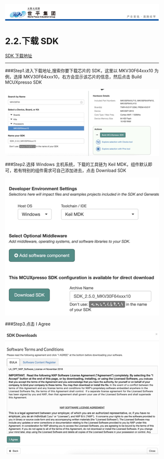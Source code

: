 ![wpiLogo](../../imgs/wpiLogo.jpg)

# 2.2.下载 SDK

[SDK 下载地址](https://mcuxpresso.nxp.com/en/select)

---

###Step1.进入下载地址,搜索你要下载芯片的 SDK，这里以 MKV30F64xxx10 为例，选择 MKV30F64xxx10，右方会显示该芯片的信息，然后点击 Build MCUXpresso SDK

![keilSDK1](../../imgs/KEIL/keilSDK1.jpg)

###Step2.选择 Windows 主机系统，下载的工具链为 Keil MDK，组件默认即可，若有特别的组件需求可自己添加进去，点击 Download SDK

![keilSDK2](../../imgs/KEIL/keilSDK2.jpg)

###Step3.点击 I Agree

![keilSDK3](../../imgs/KEIL/keilSDK3.jpg)
